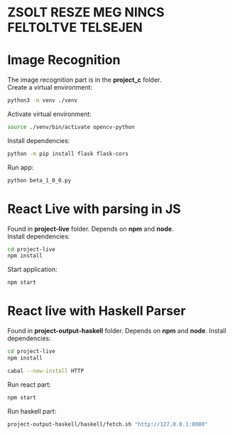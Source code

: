 # ZSOLT RESZE MEG NINCS FELTOLTVE TELSEJEN

# Image Recognition
The image recognition part is in the **project_c** folder.
<br>
Create a virtual environment:
```bash
python3 -m venv ./venv
```
Activate virtual environment:
```bash
source ./venv/bin/activate opencv-python
```
Install dependencies:
```bash
python -m pip install flask flask-cors
```
Run app:
```bash
python beta_1_0_0.py
```
# React Live with parsing in JS
Found in **project-live** folder.
Depends on **npm** and **node**.
<br>
Install dependencies:
```bash
cd project-live
npm install
```
Start application:
```bash
npm start
```
# React live with Haskell Parser
Found in **project-output-haskell** folder.
Depends on **npm** and **node**.
Install dependencies:
```bash
cd project-live
npm install
```
```bash
cabal --new-install HTTP
```
Run react part:
```bash
npm start
```
Run haskell part:
```bash
project-output-haskell/haskell/fetch.sh "http://127.0.0.1:8080"
```
